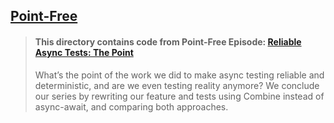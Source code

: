 ## [Point-Free](https://www.pointfree.co)

> #### This directory contains code from Point-Free Episode: [Reliable Async Tests: The Point](https://www.pointfree.co/episodes/ep242-reliable-async-tests-the-point)
>
> What’s the point of the work we did to make async testing reliable and deterministic, and are we even testing reality anymore? We conclude our series by rewriting our feature and tests using Combine instead of async-await, and comparing both approaches.
